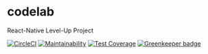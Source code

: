 # codelab
React-Native Level-Up Project

[![CircleCI](https://circleci.com/gh/ssanusi/codelab/tree/develop.svg?style=svg)](https://circleci.com/gh/ssanusi/codelab/tree/develop)
[![Maintainability](https://api.codeclimate.com/v1/badges/acc98a0f50d5b5f5b462/maintainability)](https://codeclimate.com/github/ssanusi/codelab/maintainability)
[![Test Coverage](https://api.codeclimate.com/v1/badges/acc98a0f50d5b5f5b462/test_coverage)](https://codeclimate.com/github/ssanusi/codelab/test_coverage) [![Greenkeeper badge](https://badges.greenkeeper.io/ssanusi/codelab.svg)](https://greenkeeper.io/)
